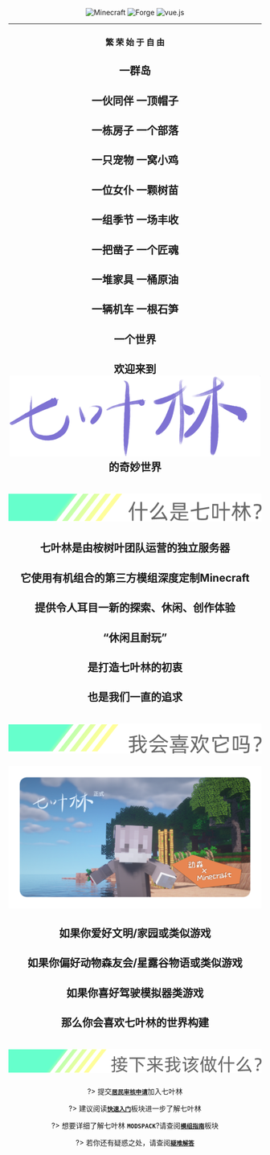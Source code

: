 
<center>

![Minecraft](https://img.shields.io/badge/Minecraft-1.12.2-blue?style=flat-square&logo=mojang)
![Forge](https://img.shields.io/badge/Forge-14.23.5.2847-brightgreen?style=flat-square&logo=conda-forge)
![vue.js](https://img.shields.io/badge/vue.js-docsify-success?style=flat-square&logo=vue.js)

<hr>

### 繁 荣 始 于 自 由

## 一群岛

## 一伙同伴   一顶帽子

## 一栋房子   一个部落

## 一只宠物   一窝小鸡

## 一位女仆   一颗树苗

## 一组季节   一场丰收

## 一把凿子   一个匠魂

## 一堆家具   一桶原油

## 一辆机车   一根石笋

## 一个世界

## 欢迎来到![七叶林](img/七叶林文字.png)的奇妙世界

</center>

 

# ![书签](img/heading_what_is.png)
<center>

## 七叶林是由桉树叶团队运营的**独立**服务器

## 它使用有机组合的**第三方模组**深度定制Minecraft

## 提供令人耳目一新的探索、休闲、创作体验

## **“休闲且耐玩”**

## 是打造七叶林的初衷

## 也是我们一直的追求
</center>

 

# ![我会喜欢它吗](img/heading_will_i_like.png)

<center>

![七叶林](img/jacaranda.png) 

## 如果你爱好**文明/家园**或类似游戏

## 如果你偏好**动物森友会/星露谷物语**或类似游戏

## 如果你喜好驾**驶模拟器**类游戏

## **那么你会喜欢七叶林的世界构建**

</center>

 

# ![接下来我该做什么](img/heading_whats_next.png)

<center>


?>  提交[**`居民审核申请`**](https://eumc.typeform.com/to/gzLNAl)加入七叶林

?>  建议阅读[**`快速入门`**](post/getting-start.md)板块进一步了解七叶林

?>  想要详细了解七叶林 **`MODSPACK`**?请查阅[**`模组指南`**](post/mod-guide.md)板块

?>  若你还有疑惑之处，请查阅[**`疑难解答`**](post/FAQ.md)

